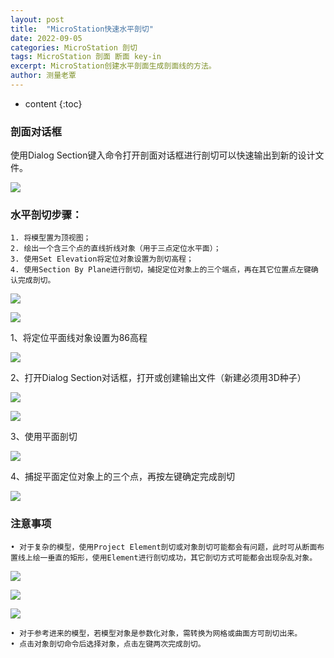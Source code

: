 ```yaml
---
layout: post
title:  "MicroStation快速水平剖切"
date: 2022-09-05
categories: MicroStation 剖切
tags: MicroStation 剖面 断面 key-in
excerpt: MicroStation创建水平剖面生成剖面线的方法。
author: 测量老覃
---
```

* content
{:toc}

### 剖面对话框

使用Dialog Section键入命令打开剖面对话框进行剖切可以快速输出到新的设计文件。

![](/img/2022/2022-09-05-08-27-23.png)

### 水平剖切步骤：

	1. 将模型置为顶视图；
	2. 绘出一个含三个点的直线折线对象（用于三点定位水平面）；
	3. 使用Set Elevation将定位对象设置为剖切高程；
	4. 使用Section By Plane进行剖切，捕捉定位对象上的三个端点，再在其它位置点左键确认完成剖切。

![](/img/2022/2022-09-05-08-27-40.png)

![](/img/2022/2022-09-05-08-27-49.png)

1、将定位平面线对象设置为86高程

![](/img/2022/2022-09-05-08-28-07.png)

2、打开Dialog Section对话框，打开或创建输出文件（新建必须用3D种子）

![](/img/2022/2022-09-05-08-28-23.png)

![](/img/2022/2022-09-05-08-28-41.png)

3、使用平面剖切

![](/img/2022/2022-09-05-08-28-53.png)

4、捕捉平面定位对象上的三个点，再按左键确定完成剖切

![](/img/2022/2022-09-05-08-29-02.png)

### 注意事项

	• 对于复杂的模型，使用Project Element剖切或对象剖切可能都会有问题，此时可从断面布置线上绘一垂直的矩形，使用Element进行剖切成功，其它剖切方式可能都会出现杂乱对象。

![](/img/2022/2022-09-05-08-29-13.png)

![](/img/2022/2022-09-05-08-29-39.png)

![](/img/2022/2022-09-05-08-29-49.png)

	• 对于参考进来的模型，若模型对象是参数化对象，需转换为网格或曲面方可剖切出来。
	• 点击对象剖切命令后选择对象，点击左键两次完成剖切。

